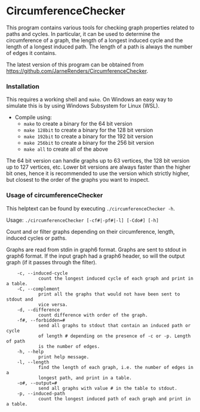 # CircumferenceChecker
This program contains various tools for checking graph properties related to paths and cycles. In particular, it can be used to determine the circumference of a graph, the length of a longest induced cycle and the length of a longest induced path. The length of a path is always the number of edges it contains.

The latest version of this program can be obtained from <https://github.com/JarneRenders/CircumferenceChecker>.

### Installation

This requires a working shell and `make`. On Windows an easy way to simulate this is by using Windows Subsystem for Linux (WSL).

- Compile using: 
  * `make` to create a binary for the 64 bit version
  * `make 128bit` to create a binary for the 128 bit version
  * `make 192bit` to create a binary for the 192 bit version
  * `make 256bit` to create a binary for the 256 bit version
  * `make all` to create all of the above

The 64 bit version can handle graphs up to 63 vertices, the 128 bit version up to 127 vertices, etc.
Lower bit versions are always faster than the higher bit ones, hence it is recommended to use the version which strictly higher, but closest to the order of the graphs you want to inspect.


### Usage of circumferenceChecker

This helptext can be found by executing `./circumferenceChecker -h`.

Usage: `./circumferenceChecker [-cf#|-pf#|-l] [-Cdo#] [-h]`

Count and or filter graphs depending on their circumference, length, 
induced cycles or paths.

Graphs are read from stdin in graph6 format. Graphs are sent to stdout in
graph6 format. If the input graph had a graph6 header, so will the
output graph (if it passes through the filter).

```
    -c, --induced-cycle
            count the longest induced cycle of each graph and print in a table.
    -C, --complement
            print all the graphs that would not have been sent to stdout and
            vice versa.
    -d, --difference
            count difference with order of the graph.
    -f#, --forbidden=#
            send all graphs to stdout that contain an induced path or cycle
            of length # depending on the presence of -c or -p. Length of path
            is the number of edges.
    -h, --help
            print help message.
    -l, --length
            find the length of each graph, i.e. the number of edges in a
            longest path, and print in a table.
    -o#, --output=#
            send all graphs with value # in the table to stdout.
    -p, --induced-path
            count the longest induced path of each graph and print in a table.
```